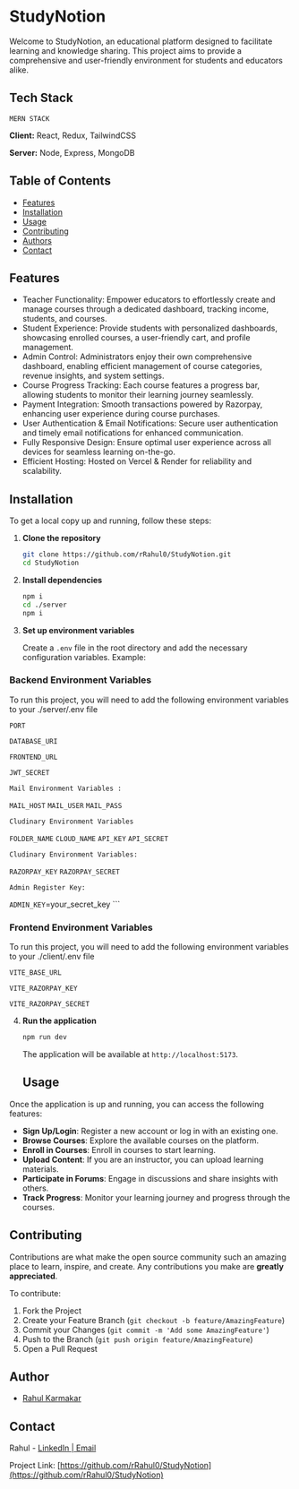 
# StudyNotion

Welcome to StudyNotion, an educational platform designed to facilitate learning and knowledge sharing. This project aims to provide a comprehensive and user-friendly environment for students and educators alike.

## Tech Stack
    MERN STACK
**Client:** React, Redux, TailwindCSS

**Server:** Node, Express, MongoDB

## Table of Contents

- [Features](#Features)
- [Installation](#Installation)
- [Usage](#Usage)
- [Contributing](#Contributing)
- [Authors](#Authors)
- [Contact](#Contact)
## Features

- Teacher Functionality: Empower educators to effortlessly create and manage courses through a dedicated dashboard, tracking income, students, and courses.
- Student Experience: Provide students with personalized dashboards, showcasing enrolled courses, a user-friendly cart, and profile management.
- Admin Control: Administrators enjoy their own comprehensive dashboard, enabling efficient management of course categories, revenue insights, and system settings.
- Course Progress Tracking: Each course features a progress bar, allowing students to monitor their learning journey seamlessly.
- Payment Integration: Smooth transactions powered by Razorpay, enhancing user experience during course purchases.
- User Authentication & Email Notifications: Secure user authentication and timely email notifications for enhanced communication.
- Fully Responsive Design: Ensure optimal user experience across all devices for seamless learning on-the-go.
- Efficient Hosting: Hosted on Vercel & Render for reliability and scalability.

## Installation

To get a local copy up and running, follow these steps:

1. **Clone the repository**

    ```bash
    git clone https://github.com/rRahul0/StudyNotion.git
    cd StudyNotion
    ```

2. **Install dependencies**

    ```bash
    npm i
    cd ./server
    npm i
    ```

3. **Set up environment variables**

    Create a `.env` file in the root directory and add the necessary configuration variables. Example:

### Backend Environment Variables

To run this project, you will need to add the following environment variables to your ./server/.env file

`PORT`

`DATABASE_URI`

`FRONTEND_URL`

`JWT_SECRET`

    Mail Environment Variables :

`MAIL_HOST`
`MAIL_USER`
`MAIL_PASS`


    Cludinary Environment Variables

`FOLDER_NAME`
`CLOUD_NAME` 
`API_KEY` 
`API_SECRET` 

    Cludinary Environment Variables:

`RAZORPAY_KEY` 
`RAZORPAY_SECRET`

    Admin Register Key:

`ADMIN_KEY`=your_secret_key
    ```


### Frontend Environment Variables

   To run this project, you will need to add the following environment variables to your ./client/.env file

`VITE_BASE_URL`

`VITE_RAZORPAY_KEY`

`VITE_RAZORPAY_SECRET`


4. **Run the application**

    ```bash
    npm run dev
    ```

    The application will be available at `http://localhost:5173`.
    ## Usage

Once the application is up and running, you can access the following features:

- **Sign Up/Login**: Register a new account or log in with an existing one.
- **Browse Courses**: Explore the available courses on the platform.
- **Enroll in Courses**: Enroll in courses to start learning.
- **Upload Content**: If you are an instructor, you can upload learning materials.
- **Participate in Forums**: Engage in discussions and share insights with others.
- **Track Progress**: Monitor your learning journey and progress through the courses.

## Contributing

Contributions are what make the open source community such an amazing place to learn, inspire, and create. Any contributions you make are **greatly appreciated**.

To contribute:

1. Fork the Project
2. Create your Feature Branch (`git checkout -b feature/AmazingFeature`)
3. Commit your Changes (`git commit -m 'Add some AmazingFeature'`)
4. Push to the Branch (`git push origin feature/AmazingFeature`)
5. Open a Pull Request

## Author
- [Rahul Karmakar](https://github.com/rRahul0)

## Contact

Rahul - [LinkedIn ](https://www.linkedin.com/in/rahul-karmakar-605509257/)
[| Email](karmakarrahul503@gmail.com)


Project Link: [https://github.com/rRahul0/StudyNotion](https://github.com/rRahul0/StudyNotion)
